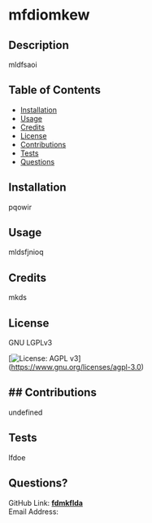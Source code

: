 # mfdiomkew

## Description
mldfsaoi   

        
## Table of Contents
* [Installation](#install)
* [Usage](#usage)
* [Credits](#credits)
* [License](#license)
* [Contributions](#contributions)
* [Tests](#tests)
* [Questions](#questions)   

         
## <a name="install"> Installation </a>
pqowir   

    
## <a name="usage"> Usage </a>
mldsfjnioq   
     
     
## <a name="credits"> Credits </a>
mkds   

     
## <a name="license"> License </a>
GNU LGPLv3   

[![License: AGPL v3](https://img.shields.io/badge/License-AGPL_v3-blue.svg)]     
(https://www.gnu.org/licenses/agpl-3.0)

       
## ## <a name="contributions"> Contributions </a>
undefined   

      
## <a name="tests"> Tests </a>
 lfdoe   

      
## <a name="questions"> Questions? </a>
GitHub Link: **[fdmkflda](https://github.com/fdmkflda/)**   
Email Address: <fidoemkfl>

